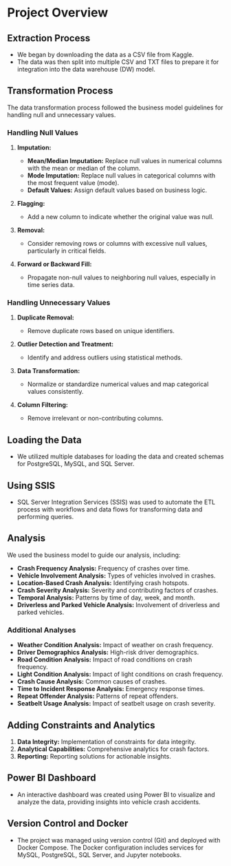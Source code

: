 # Project Overview

## Extraction Process
- We began by downloading the data as a CSV file from Kaggle.
- The data was then split into multiple CSV and TXT files to prepare it for integration into the data warehouse (DW) model.

## Transformation Process
The data transformation process followed the business model guidelines for handling null and unnecessary values.

### Handling Null Values
1. **Imputation:**
   - **Mean/Median Imputation:** Replace null values in numerical columns with the mean or median of the column.
   - **Mode Imputation:** Replace null values in categorical columns with the most frequent value (mode).
   - **Default Values:** Assign default values based on business logic.

2. **Flagging:**
   - Add a new column to indicate whether the original value was null.

3. **Removal:**
   - Consider removing rows or columns with excessive null values, particularly in critical fields.

4. **Forward or Backward Fill:**
   - Propagate non-null values to neighboring null values, especially in time series data.

### Handling Unnecessary Values
1. **Duplicate Removal:**
   - Remove duplicate rows based on unique identifiers.

2. **Outlier Detection and Treatment:**
   - Identify and address outliers using statistical methods.

3. **Data Transformation:**
   - Normalize or standardize numerical values and map categorical values consistently.

4. **Column Filtering:**
   - Remove irrelevant or non-contributing columns.

## Loading the Data
- We utilized multiple databases for loading the data and created schemas for PostgreSQL, MySQL, and SQL Server.

## Using SSIS
- SQL Server Integration Services (SSIS) was used to automate the ETL process with workflows and data flows for transforming data and performing queries.

## Analysis
We used the business model to guide our analysis, including:

- **Crash Frequency Analysis:** Frequency of crashes over time.
- **Vehicle Involvement Analysis:** Types of vehicles involved in crashes.
- **Location-Based Crash Analysis:** Identifying crash hotspots.
- **Crash Severity Analysis:** Severity and contributing factors of crashes.
- **Temporal Analysis:** Patterns by time of day, week, and month.
- **Driverless and Parked Vehicle Analysis:** Involvement of driverless and parked vehicles.

### Additional Analyses
- **Weather Condition Analysis:** Impact of weather on crash frequency.
- **Driver Demographics Analysis:** High-risk driver demographics.
- **Road Condition Analysis:** Impact of road conditions on crash frequency.
- **Light Condition Analysis:** Impact of light conditions on crash frequency.
- **Crash Cause Analysis:** Common causes of crashes.
- **Time to Incident Response Analysis:** Emergency response times.
- **Repeat Offender Analysis:** Patterns of repeat offenders.
- **Seatbelt Usage Analysis:** Impact of seatbelt usage on crash severity.

## Adding Constraints and Analytics
1. **Data Integrity:** Implementation of constraints for data integrity.
2. **Analytical Capabilities:** Comprehensive analytics for crash factors.
3. **Reporting:** Reporting solutions for actionable insights.

## Power BI Dashboard
- An interactive dashboard was created using Power BI to visualize and analyze the data, providing insights into vehicle crash accidents.

## Version Control and Docker
- The project was managed using version control (Git) and deployed with Docker Compose. The Docker configuration includes services for MySQL, PostgreSQL, SQL Server, and Jupyter notebooks.
